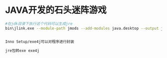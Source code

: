 # JAVA开发的石头迷阵游戏

```bash
#在jdk目录下执行这个代码可以生成jre
bin\jlink.exe --module-path jmods --add-modules java.desktop --output jre


Inno Setup/exe4j可以对程序进行封装

jre包转exe exe4j
```

